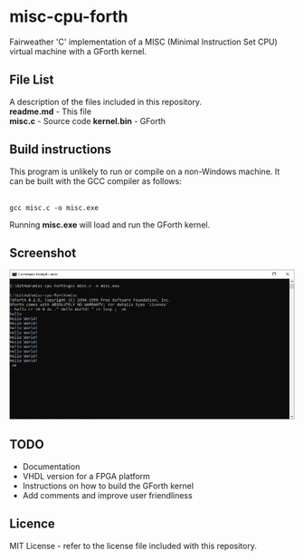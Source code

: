 # misc-cpu-forth
Fairweather 'C' implementation of a MISC (Minimal Instruction Set CPU) virtual machine with a GForth kernel.

## File List
A description of the files included in this repository.  
**readme.md**  - This file  
**misc.c**     - Source code
**kernel.bin** - GForth 

## Build instructions
This program is unlikely to run or compile on a non-Windows machine. It can be built with the GCC compiler as follows:
```

gcc misc.c -o misc.exe

```
Running **misc.exe** will load and run the GForth kernel.

## Screenshot
![Screenshot](misc.png)

## TODO
* Documentation
* VHDL version for a FPGA platform
* Instructions on how to build the GForth kernel
* Add comments and improve user friendliness

## Licence
MIT License - refer to the license file included with this repository.
